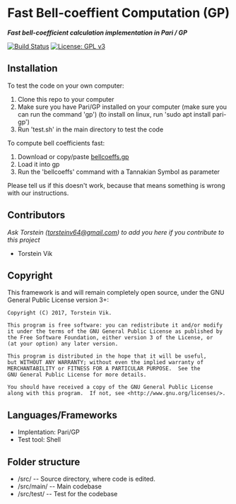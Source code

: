 # Fast Bell-coeffient Computation (GP)
***Fast bell-coefficient calculation implementation in Pari / GP*** <p>
[![Build Status](https://travis-ci.org/torstein-vik/gp_fast_bellcoeffs.svg?branch=master)](https://travis-ci.org/torstein-vik/gp_fast_bellcoeffs)
[![License: GPL v3](https://img.shields.io/badge/License-GPL%20v3-blue.svg)](https://www.gnu.org/licenses/gpl-3.0)

## Installation

To test the code on your own computer: 
1. Clone this repo to your computer
2. Make sure you have Pari/GP installed on your computer (make sure you can run the command 'gp') (to install on linux, run 'sudo apt install pari-gp')
3. Run 'test.sh' in the main directory to test the code 

To compute bell coefficients fast:
1. Download or copy/paste [bellcoeffs.gp](https://github.com/torstein-vik/gp_fast_bellcoeffs/blob/master/src/main/bellcoeffs.gp)
2. Load it into gp
3. Run the 'bellcoeffs' command with a Tannakian Symbol as parameter

Please tell us if this doesn't work, because that means something is wrong with our instructions.

## Contributors

_Ask Torstein ([torsteinv64@gmail.com](mailto:torsteinv64@gmail.com)) to add you here if you contribute to this project_
* Torstein Vik

## Copyright


This framework is and will remain completely open source, under the GNU General Public License version 3+:

    Copyright (C) 2017, Torstein Vik.

    This program is free software: you can redistribute it and/or modify
    it under the terms of the GNU General Public License as published by
    the Free Software Foundation, either version 3 of the License, or
    (at your option) any later version.

    This program is distributed in the hope that it will be useful,
    but WITHOUT ANY WARRANTY; without even the implied warranty of
    MERCHANTABILITY or FITNESS FOR A PARTICULAR PURPOSE.  See the
    GNU General Public License for more details.

    You should have received a copy of the GNU General Public License
    along with this program.  If not, see <http://www.gnu.org/licenses/>.
    

## Languages/Frameworks

* Implentation: Pari/GP
* Test tool: Shell

## Folder structure

* /src/ -- Source directory, where code is edited.
* /src/main/ -- Main codebase
* /src/test/ -- Test for the codebase

